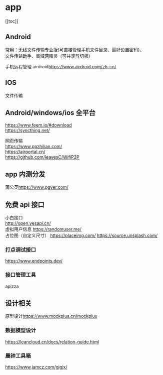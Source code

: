 # app

[[toc]]

## Android
常用：无线文件传输专业版(可直接管理手机文件目录、最好设置密码)、  
文件传输助手、局域网精灵（可共享剪切板）  

手机远程管理 airdroid<https://www.airdroid.com/zh-cn/>

## IOS

文件传输

## Android/windows/ios 全平台

<https://www.feem.io/#download>  
<https://syncthing.net/>

网页传输  
<https://www.ppzhilian.com/>  
<https://airportal.cn/>  
<https://github.com/leavesC/WifiP2P>

## app 内测分发

蒲公英<https://www.pgyer.com/>

## 免费 api 接口

小白接口  
<http://open.yesapi.cn/>  
虚拟用户信息
<https://randomuser.me/>  
占位图（自定义尺寸）
<https://placeimg.com/>
<https://source.unsplash.com/>

### 打点调试接口

<https://www.endpoints.dev/>

### 接口管理工具

apizza

## 设计相关

原型设计<https://www.mockplus.cn/mockplus>

### 数据模型设计

<https://leancloud.cn/docs/relation-guide.html>

### 晨钟工具箱
<https://www.jamcz.com/gjgjx/>  